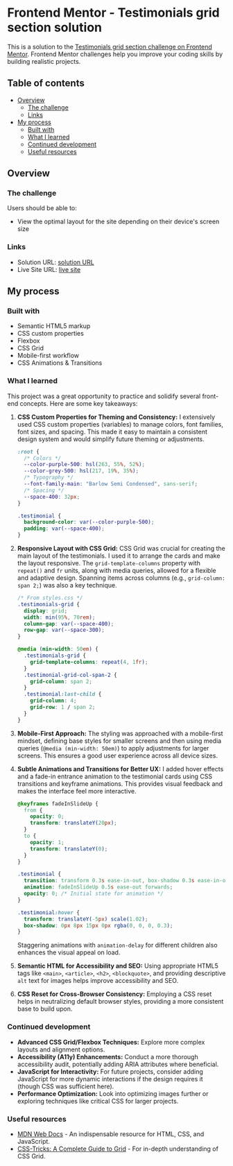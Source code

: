 # Frontend Mentor - Testimonials grid section solution

This is a solution to the [Testimonials grid section challenge on Frontend Mentor](https://www.frontendmentor.io/challenges/testimonials-grid-section-Nnw6J7Un7). Frontend Mentor challenges help you improve your coding skills by building realistic projects.

## Table of contents

- [Overview](#overview)
  - [The challenge](#the-challenge)
  - [Links](#links)
- [My process](#my-process)
  - [Built with](#built-with)
  - [What I learned](#what-i-learned)
  - [Continued development](#continued-development)
  - [Useful resources](#useful-resources)

## Overview

### The challenge

Users should be able to:

- View the optimal layout for the site depending on their device's screen size

### Links

- Solution URL: [solution URL](https://github.com/Patrycja-dz/fm-testimonials-grid-section)
- Live Site URL: [live site ](https://patrycja-dz.github.io/fm-testimonials-grid-section/)

## My process

### Built with

- Semantic HTML5 markup
- CSS custom properties
- Flexbox
- CSS Grid
- Mobile-first workflow
- CSS Animations & Transitions

### What I learned

This project was a great opportunity to practice and solidify several front-end concepts. Here are some key takeaways:

1.  **CSS Custom Properties for Theming and Consistency:**
    I extensively used CSS custom properties (variables) to manage colors, font families, font sizes, and spacing. This made it easy to maintain a consistent design system and would simplify future theming or adjustments.

    ```css
    :root {
      /* Colors */
      --color-purple-500: hsl(263, 55%, 52%);
      --color-grey-500: hsl(217, 19%, 35%);
      /* Typography */
      --font-family-main: "Barlow Semi Condensed", sans-serif;
      /* Spacing */
      --space-400: 32px;
    }

    .testimonial {
      background-color: var(--color-purple-500);
      padding: var(--space-400);
    }
    ```

2.  **Responsive Layout with CSS Grid:**
    CSS Grid was crucial for creating the main layout of the testimonials. I used it to arrange the cards and make the layout responsive. The `grid-template-columns` property with `repeat()` and `fr` units, along with media queries, allowed for a flexible and adaptive design. Spanning items across columns (e.g., `grid-column: span 2;`) was also a key technique.

    ```css
    /* From styles.css */
    .testimonials-grid {
      display: grid;
      width: min(95%, 70rem);
      column-gap: var(--space-400);
      row-gap: var(--space-300);
    }

    @media (min-width: 50em) {
      .testimonials-grid {
        grid-template-columns: repeat(4, 1fr);
      }
      .testimonial-grid-col-span-2 {
        grid-column: span 2;
      }
      .testimonial:last-child {
        grid-column: 4;
        grid-row: 1 / span 2;
      }
    }
    ```

3.  **Mobile-First Approach:**
    The styling was approached with a mobile-first mindset, defining base styles for smaller screens and then using media queries (`@media (min-width: 50em)`) to apply adjustments for larger screens. This ensures a good user experience across all device sizes.

4.  **Subtle Animations and Transitions for Better UX:**
    I added hover effects and a fade-in entrance animation to the testimonial cards using CSS transitions and keyframe animations. This provides visual feedback and makes the interface feel more interactive.

    ```css
    @keyframes fadeInSlideUp {
      from {
        opacity: 0;
        transform: translateY(20px);
      }
      to {
        opacity: 1;
        transform: translateY(0);
      }
    }

    .testimonial {
      transition: transform 0.3s ease-in-out, box-shadow 0.3s ease-in-out;
      animation: fadeInSlideUp 0.5s ease-out forwards;
      opacity: 0; /* Initial state for animation */
    }

    .testimonial:hover {
      transform: translateY(-5px) scale(1.02);
      box-shadow: 0px 8px 15px 0px rgba(0, 0, 0, 0.3);
    }
    ```

    Staggering animations with `animation-delay` for different children also enhances the visual appeal on load.

5.  **Semantic HTML for Accessibility and SEO:**
    Using appropriate HTML5 tags like `<main>`, `<article>`, `<h2>`, `<blockquote>`, and providing descriptive `alt` text for images helps improve accessibility and SEO.

6.  **CSS Reset for Cross-Browser Consistency:**
    Employing a CSS reset helps in neutralizing default browser styles, providing a more consistent base to build upon.

### Continued development

- **Advanced CSS Grid/Flexbox Techniques:** Explore more complex layouts and alignment options.
- **Accessibility (A11y) Enhancements:** Conduct a more thorough accessibility audit, potentially adding ARIA attributes where beneficial.
- **JavaScript for Interactivity:** For future projects, consider adding JavaScript for more dynamic interactions if the design requires it (though CSS was sufficient here).
- **Performance Optimization:** Look into optimizing images further or exploring techniques like critical CSS for larger projects.

### Useful resources

- [MDN Web Docs](https://developer.mozilla.org/) - An indispensable resource for HTML, CSS, and JavaScript.
- [CSS-Tricks: A Complete Guide to Grid](https://css-tricks.com/snippets/css/complete-guide-grid/) - For in-depth understanding of CSS Grid.

